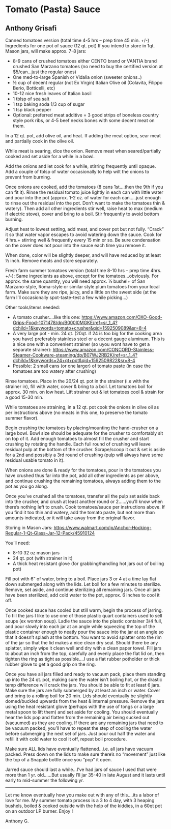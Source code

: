 # Tomato (Pasta) Sauce

## Anthony Grisafi

Canned tomatoes version (total time 4-5 hrs – prep time 45 min. +/-)
Ingredients for one pot of sauce (12 qt. pot) If you intend to store in 1qt. Mason jars, will make approx. 7-8 jars:

- 8-9 cans of crushed tomatoes either CENTO brand or VANTIA brand crushed San Marzano tomatoes (no need to buy the certified version at \$5/can…just the regular ones)
- One med-to-large Spanish or Vidalia onion (sweeter onions..)
- ½ cup of decent regular (not Ex Virgin) Italian Olive oil (Colavita, Filippo Berio, Botticelli, etc)
- 10-12 nice fresh leaves of Italian basil
- 1 tblsp of sea salt
- 1 tsp baking soda
  1/3 cup of sugar
- 1 tsp black pepper
- Optional: preferred meat additive = 3 good strips of boneless country style pork ribs, or 4-5 beef necks bones with some decent meat on them.

In a 12 qt. pot, add olive oil, and heat. If adding the meat option, sear meat and partially cook in the olive oil.

While meat is searing, dice the onion. Remove meat when seared/partially cooked and set aside for a while in a bowl.

Add the onions and let cook for a while, stirring frequently until opaque. Add a couple of tblsp of water occasionally to help wilt the onions to prevent from burning.

Once onions are cooked, add the tomatoes (8 cans 1st….then the 9th if you can fit it). Rinse the residual tomato juice lightly in each can with little water and pour into the pot (approx. 1-2 oz. of water for each can…..just enough to rinse out the residual into the pot. Don’t want to make the tomatoes thin & watery). Then add all other ingredients stir well, raise heat to max (medium if electric stove), cover and bring to a boil. Stir frequently to avoid bottom burning.

Adjust heat to lowest setting, add meat, and cover pot but not fully. “Crack” it so that water vapor escapes to avoid watering down the sauce. Cook for 4 hrs.+ stirring well & frequently every 15 min or so. Be sure condensation on the cover does not pour into the sauce each time you remove it.

When done, color will be slightly deeper, and will have reduced by at least ½ inch. Remove meats and store separately.

Fresh farm summer tomatoes version (total time 8-10 hrs – prep time 4hrs. +/-):
Same ingredients as above, except for the tomatoes…obviously. For approx. the same quantity, you will need approx. ½ bushel+ of San Marzano-style, Roma-style or similar style plum tomatoes from your local farm. Make sure they are ripe, juicy, and a little on the sweet side (at the farm I’ll occasionally spot-taste-test a few while picking…)

Other tools/items needed:

- A tomato crusher….like this one: https://www.amazon.com/OXO-Good-Grips-Food-1071478/dp/B000I0MGKE/ref=sr_1_4?dchild=1&keywords=tomato+crusher&qid=1592509089&sr=8-4
- A very large pot - min. 24 qt. (20qt. if 24 is too big for the cooking area you have) preferably stainless steel or a decent gauge aluminum. This is a nice one with a convenient strainer (so uyou wont have to get a separate strainer): https://www.amazon.com/CONCORD-Stainless-Steamer-Cookware-steaming/dp/B07WJ2RB2K/ref=sr_1_4?dchild=1&keywords=24+qt+pot&qid=1592509822&sr=8-4
- Possible: 2 small cans (or one larger) of tomato paste (in case the tomatoes are too watery after crushing)

Rinse tomatoes. Place in the 20/24 qt. pot in the strainer (i.e with the strainer in), fill with water, cover & bring to a boil. Let tomatoes boil for approx. 30 min. on low heat. Lift strainer out & let tomatoes cool & strain for a good 15-30 min.

While tomatoes are straining, in a 12 qt. pot cook the onions in olive oil as per instructions above (no meats in this one, to preserve the tomato summer flavor).

Begin crushing the tomatoes by placing/mounting the hand-crusher on a large bowl. Bowl size should be adequate for the crusher to comfortably sit on top of it. Add enough tomatoes to almost fill the crusher and start crushing by rotating the handle. Each full round of crushing will leave residual pulp at the bottom of the crusher. Scrape/scoop it out & set is aside for a 2nd and possibly a 3rd round
of crushing (pulp will always have some residual usable tomato in it).

When onions are done & ready for the tomatoes, pour in the tomatoes you have crushed thus far into the pot, add all other ingredients as per above, and continue crushing the remaining tomatoes, always adding them to the pot as you go along.

Once you’ve crushed all the tomatoes, transfer all the pulp set aside back into the crusher, and crush at least another round or 2…...you’ll know when there’s nothing left to crush. Cook tomatoes/sauce per instructions above. If you find it too thin and watery, add the tomato paste, but not more than amounts indicated, or it will take away from the original flavor.

Storing in Mason Jars: https://www.walmart.com/ip/Anchor-Hocking-Regular-1-Qt-Glass-Jar-12-Pack/45910124

You’ll need:

- 8-10 32 oz mason jars
- 24 qt. pot (with strainer in it)
- A thick heat resistant glove (for grabbing/handling hot jars out of boiling pot)

Fill pot with 6” of water, bring to a boil. Place jars 3 or 4 at a time lay flat down submerged along with the lids. Let boil for a few minutes to sterilize. Remove, set aside, and continue sterilizing all remaining jars. Once all jars have been sterilized, add cold water to the pot, approx. 6 inches to cool it off.

Once cooked sauce has cooled but still warm, begin the process of jarring. To fill the jars I like to use one of those plastic quart containers used to sell soups (ex wonton soup). Ladle the sauce into the plastic container 3/4 full, and pour slowly into each jar at an angle while squeezing the top of the plastic container enough to neatly pour the sauce into the jar at an angle so that it doesn’t splash at the bottom. You want to avoid splatter onto the rim of the jar so that the lid makes a nice clean dry seal. Should there be any splatter, simply wipe it clean well and dry with a clean paper towel. Fill jars to about an inch from the top, carefully and evenly place the flat lid on, then tighten the ring as tight as possible….I use a flat rubber potholder or thick rubber glove to get a good grip on the ring.

Once you have all jars filled and ready to vacuum pack, place them standing up into the 24 qt. pot, making sure the water isn’t boiling hot, or the drastic temp difference will crack the jars. You should be able to fit at least 6 jars. Make sure the jars are fully submerged by at least an inch or water. Cover and bring to a rolling boil for 20 min.
Lids should eventually be slightly domed/buckled upwards from the heat & internal pressure. Remove the jars using the heat resistant glove (perhaps with the use of tongs or a large metal spoon to lift them) and set aside for cooling. You should eventually hear the lids pop and flatten from the remaining air being sucked out (vacuumed) as they are cooling. If there are any remaining jars that need to be vacuum packed, you’ll have to repeat the step of cooling the water before submerging the next set of jars. Just pour out half the water and refill it with cold water to cool it off, repeat boil procedure.

Make sure ALL lids have eventually flattened…i.e. all jars have vacuum packed. Press down on the lids to make sure there’s no “movement” just like the top of a Snapple bottle once you “pop” it open.

Jarred sauce should last a while…I’ve had jars of sauce I used that were more than 1 yr. old……But usually I’ll jar 35-40 in late August and it lasts until early to mid-summer the following yr.

---

Let me know eventually how you make out with any of this….its a labor of love for me. My summer tomato process is a 3 to 4 day, with 3 heaping bushels, boiled & cooked outside with the help of the kiddies, in a 60qt pot on an outdoor LP burner. Enjoy !

Anthony G.
